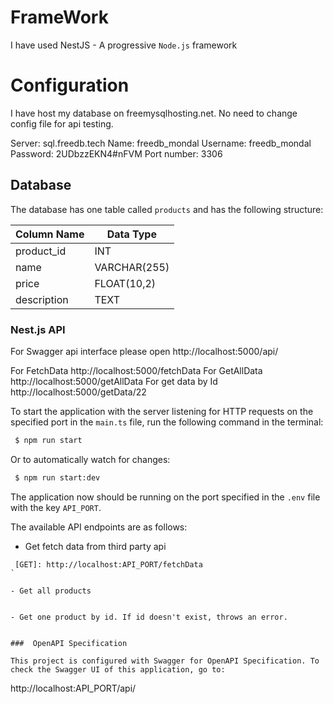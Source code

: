 # FrameWork
I have used NestJS - A progressive `Node.js` framework

# Configuration
I have host my database on freemysqlhosting.net.
No need to change config file for api testing.

Server: sql.freedb.tech
Name: freedb_mondal
Username: freedb_mondal
Password: 2UDbzzEKN4#nFVM
Port number: 3306


## Database
The database has one table called `products` and has the following structure:

| Column Name | Data Type    |
| ----------- | ------------ |
| product_id  | INT          |
| name        | VARCHAR(255) |
| price       | FLOAT(10,2)  |
| description | TEXT         |


### Nest.js API

For Swagger api interface please open http://localhost:5000/api/

For FetchData        http://localhost:5000/fetchData
For GetAllData       http://localhost:5000/getAllData
For get data by Id   http://localhost:5000/getData/22

To start the application with the server listening for HTTP requests on the specified port in the `main.ts` file, run the following command in the terminal:

```bash
 $ npm run start
```

Or to automatically watch for changes:

```bash
 $ npm run start:dev
```

The application now should be running on the port specified in the `.env` file with the key `API_PORT`.

The available API endpoints are as follows:

- Get fetch data from third party api

```
 [GET]: http://localhost:API_PORT/fetchData
`

- Get all products

```
 [GET]: http://localhost:API_PORT/getAllData
```

- Get one product by id. If id doesn't exist, throws an error.

```
 [GET]: http://localhost:API_PORT/getData/:id
```

###  OpenAPI Specification

This project is configured with Swagger for OpenAPI Specification. To check the Swagger UI of this application, go to:

```
 http://localhost:API_PORT/api/
```
